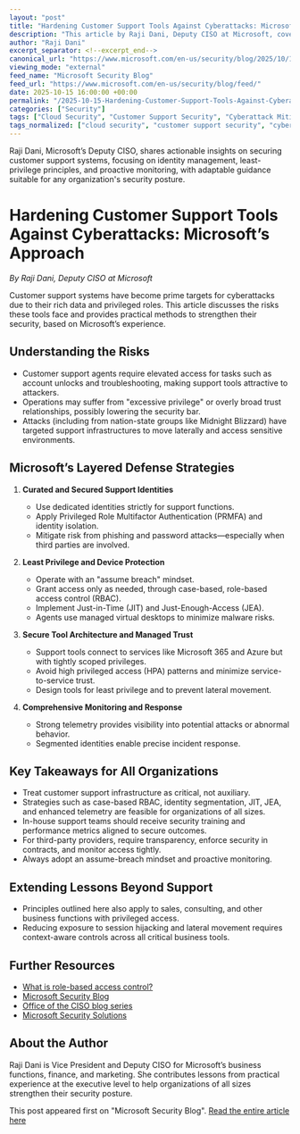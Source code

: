 ```yaml
---
layout: "post"
title: "Hardening Customer Support Tools Against Cyberattacks: Microsoft’s Approach"
description: "This article by Raji Dani, Deputy CISO at Microsoft, covers practical strategies and lessons learned for securing customer support tools against cyberattacks. Emphasizing real-world risks, it details Microsoft's layered approach to identity isolation, least privilege, RBAC, telemetry, and risk reduction strategies that can be adapted by organizations of any size."
author: "Raji Dani"
excerpt_separator: <!--excerpt_end-->
canonical_url: "https://www.microsoft.com/en-us/security/blog/2025/10/15/the-importance-of-hardening-customer-support-tools-against-attack/"
viewing_mode: "external"
feed_name: "Microsoft Security Blog"
feed_url: "https://www.microsoft.com/en-us/security/blog/feed/"
date: 2025-10-15 16:00:00 +00:00
permalink: "/2025-10-15-Hardening-Customer-Support-Tools-Against-Cyberattacks-Microsofts-Approach.html"
categories: ["Security"]
tags: ["Cloud Security", "Customer Support Security", "Cyberattack Mitigation", "Identity Isolation", "Incident Response", "Just Enough Access", "Just in Time Access", "Lateral Movement", "Microsoft 365", "News", "Privileged Access Management", "RBAC", "Security", "Security Strategy", "Telemetry", "Zero Trust"]
tags_normalized: ["cloud security", "customer support security", "cyberattack mitigation", "identity isolation", "incident response", "just enough access", "just in time access", "lateral movement", "microsoft 365", "news", "privileged access management", "rbac", "security", "security strategy", "telemetry", "zero trust"]
---
```


Raji Dani, Microsoft’s Deputy CISO, shares actionable insights on securing customer support systems, focusing on identity management, least-privilege principles, and proactive monitoring, with adaptable guidance suitable for any organization's security posture.<!--excerpt_end-->

# Hardening Customer Support Tools Against Cyberattacks: Microsoft’s Approach

*By Raji Dani, Deputy CISO at Microsoft*

Customer support systems have become prime targets for cyberattacks due to their rich data and privileged roles. This article discusses the risks these tools face and provides practical methods to strengthen their security, based on Microsoft’s experience.

## Understanding the Risks

- Customer support agents require elevated access for tasks such as account unlocks and troubleshooting, making support tools attractive to attackers.
- Operations may suffer from "excessive privilege" or overly broad trust relationships, possibly lowering the security bar.
- Attacks (including from nation-state groups like Midnight Blizzard) have targeted support infrastructures to move laterally and access sensitive environments.

## Microsoft’s Layered Defense Strategies

1. **Curated and Secured Support Identities**
   - Use dedicated identities strictly for support functions.
   - Apply Privileged Role Multifactor Authentication (PRMFA) and identity isolation.
   - Mitigate risk from phishing and password attacks—especially when third parties are involved.

2. **Least Privilege and Device Protection**
   - Operate with an "assume breach" mindset.
   - Grant access only as needed, through case-based, role-based access control (RBAC).
   - Implement Just-in-Time (JIT) and Just-Enough-Access (JEA).
   - Agents use managed virtual desktops to minimize malware risks.

3. **Secure Tool Architecture and Managed Trust**
   - Support tools connect to services like Microsoft 365 and Azure but with tightly scoped privileges.
   - Avoid high privileged access (HPA) patterns and minimize service-to-service trust.
   - Design tools for least privilege and to prevent lateral movement.

4. **Comprehensive Monitoring and Response**
   - Strong telemetry provides visibility into potential attacks or abnormal behavior.
   - Segmented identities enable precise incident response.

## Key Takeaways for All Organizations

- Treat customer support infrastructure as critical, not auxiliary.
- Strategies such as case-based RBAC, identity segmentation, JIT, JEA, and enhanced telemetry are feasible for organizations of all sizes.
- In-house support teams should receive security training and performance metrics aligned to secure outcomes.
- For third-party providers, require transparency, enforce security in contracts, and monitor access tightly.
- Always adopt an assume-breach mindset and proactive monitoring.

## Extending Lessons Beyond Support

- Principles outlined here also apply to sales, consulting, and other business functions with privileged access.
- Reducing exposure to session hijacking and lateral movement requires context-aware controls across all critical business tools.

## Further Resources

- [What is role-based access control?](https://learn.microsoft.com/en-us/defender-endpoint/rbac)
- [Microsoft Security Blog](https://www.microsoft.com/en-us/security/blog)
- [Office of the CISO blog series](https://www.microsoft.com/en-us/security/blog/topic/office-of-the-ciso/)
- [Microsoft Security Solutions](https://www.microsoft.com/en-us/security/business)

## About the Author

Raji Dani is Vice President and Deputy CISO for Microsoft’s business functions, finance, and marketing. She contributes lessons from practical experience at the executive level to help organizations of all sizes strengthen their security posture.

This post appeared first on "Microsoft Security Blog". [Read the entire article here](https://www.microsoft.com/en-us/security/blog/2025/10/15/the-importance-of-hardening-customer-support-tools-against-attack/)
